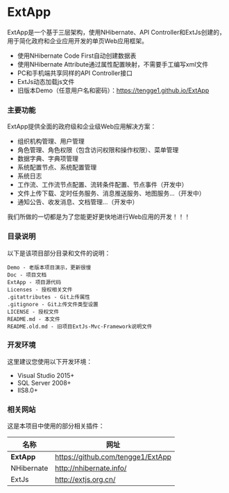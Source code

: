 # ExtApp

ExtApp是一个基于三层架构，使用NHibernate、API Controller和ExtJs创建的，用于简化政府和企业应用开发的单页Web应用框架。

  - 使用NHibernate Code First自动创建数据表
  - 使用NHibernate Attribute通过属性配置映射，不需要手工编写xml文件
  - PC和手机端共享同样的API Controller接口
  - ExtJs动态加载js文件
  - 旧版本Demo（任意用户名和密码）：https://tengge1.github.io/ExtApp

### 主要功能

ExtApp提供全面的政府级和企业级Web应用解决方案：

* 组织机构管理、用户管理
* 角色管理、角色权限（包含访问权限和操作权限）、菜单管理
* 数据字典、字典项管理
* 系统配置节点、系统配置管理
* 系统日志
* 工作流、工作流节点配置、流转条件配置、节点事件（开发中）
* 文件上传下载、定时任务服务、消息推送服务、地图服务...（开发中）
* 通知公告、收发消息、文档管理...（开发中）

我们所做的一切都是为了您能更好更快地进行Web应用的开发！！！

### 目录说明

以下是该项目部分目录和文件的说明：

```
Demo - 老版本项目演示，更新很慢
Doc - 项目文档
ExtApp - 项目源代码
Licenses - 授权相关文件
.gitattributes - Git上传属性
.gitignore - Git上传文件类型设置
LICENSE - 授权文件
README.md - 本文件
README.old.md - 旧项目ExtJs-Mvc-Framework说明文件
```

### 开发环境

这里建议您使用以下开发环境：

* Visual Studio 2015+
* SQL Server 2008+
* IIS8.0+

### 相关网站

这是本项目中使用的部分相关插件：

| 名称 | 网址 |
| ------ | ------ |
| **ExtApp** | https://github.com/tengge1/ExtApp |
| NHibernate | http://nhibernate.info/ |
| ExtJs | http://extjs.org.cn/ |
